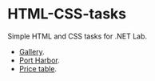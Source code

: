 # HTML-CSS-tasks

Simple HTML and CSS tasks for .NET Lab.

- [Gallery](https://github.com/kateLab/HTML-CSS-tasks/tree/master/Gallery).
- [Port Harbor](https://github.com/kateLab/HTML-CSS-tasks/tree/master/Port%20Harbor).
- [Price table](https://github.com/kateLab/HTML-CSS-tasks/tree/master/Price).
